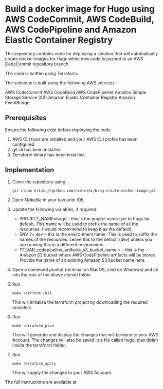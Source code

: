 # Build a docker image for Hugo using AWS CodeCommit, AWS CodeBuild, AWS CodePipeline and Amazon Elastic Container Registry
This repository contains code for deploying a solution that will automatically create docker images for Hugo when new code is pushed to an AWS CodeCommit repository branch. 

The code is written using Terraform.

The solutions is built using the following AWS services:

AWS CodeCommit
AWS CodeBuild
AWS CodePipeline
Amazon Simple Storage Service (S3)
Amazon Elastic Container Registry
Amazon EventBridge

## Prerequisites
Ensure the following exist before deploying the code.
1. AWS CLI tools are installed and your AWS CLI profile has been configured.
2. git cli has been installed.
3. Terraform binary has been installed.
## Implementation
1. Clone the repository using 

    `git clone https://github.com/nivleshc/blog-create-docker-image.git` 

2. Open *Makefile* in your favourite IDE.
3. Update the following variables, if required 
    - PROJECT_NAME=hugo – this is the project name (set to hugo by default. This name will be used to prefix the name of all the resources. I would recommend to keep it as the default).
    - ENV ?= dev – this is the environment name. This is used to suffix the names of the resources. Leave this to the default (dev) unless you are running this in a different environment.
    - TF_VAR_codepipeline_artifacts_s3_bucket_name = <yours3bucketname> – this is the Amazon S3 bucket where AWS CodePipeline artifacts will be stored. Provide the name of an existing Amazon S3 bucket name here.
4. Open a command prompt (terminal on MacOS, cmd on Windows) and cd into the root of the above cloned folder.
5. Run 
    
    `make terrform_init` 

    This will initialise the terraform project by downloading the required providers.
6. Run 

   `make terraform_plan` 

    This will generate and display the changes that will be done to your AWS Account. The changes will also be saved in a file called hugo_plan.tfplan inside the terraform folder.

7. Run 

    `make terraform_apply`
    
    This will apply the changes to your AWS Account.
    
The full instructions are available at <workdpress link>
